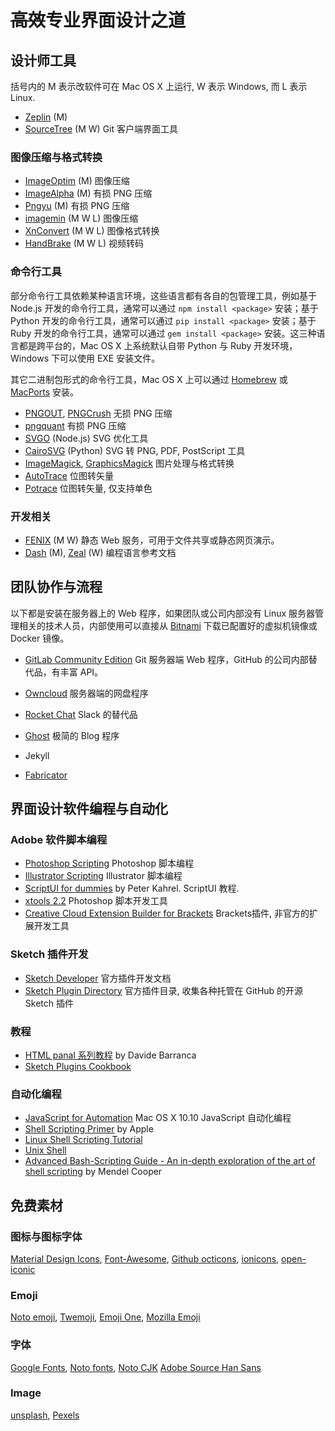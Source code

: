 
# ~~高效~~专业界面设计之道

## 设计师工具

括号内的 M 表示改软件可在 Mac OS X 上运行, W 表示 Windows, 而 L 表示 Linux.

- [Zeplin]() (M)
- [SourceTree](https://www.sourcetreeapp.com/) (M W) Git 客户端界面工具

### 图像压缩与格式转换

- [ImageOptim](https://imageoptim.com/) (M) 图像压缩
- [ImageAlpha](https://pngmini.com/) (M) 有损 PNG 压缩
- [Pngyu](http://nukesaq88.github.io/Pngyu/)  (M) 有损 PNG 压缩
- [imagemin](https://github.com/imagemin/imagemin-app) (M W L) 图像压缩
- [XnConvert](http://www.xnview.com/en/xnconvert/) (M W L) 图像格式转换
- [HandBrake](https://handbrake.fr/) (M W L) 视频转码

### 命令行工具

部分命令行工具依赖某种语言环境，这些语言都有各自的包管理工具，例如基于 Node.js 开发的命令行工具，通常可以通过 `npm install <package>` 安装；基于 Python 开发的命令行工具，通常可以通过 `pip install <package>` 安装；基于 Ruby 开发的命令行工具，通常可以通过 `gem install <package>` 安装。这三种语言都是跨平台的，Mac OS X 上系统默认自带 Python 与 Ruby 开发环境，Windows 下可以使用 EXE 安装文件。

其它二进制包形式的命令行工具，Mac OS X 上可以通过 [Homebrew](http://brew.sh/) 或 [MacPorts](https://www.macports.org/) 安装。

- [PNGOUT](http://advsys.net/ken/utils.htm), [PNGCrush](http://pmt.sourceforge.net/pngcrush/) 无损 PNG 压缩
- [pngquant](https://pngquant.org/) 有损 PNG 压缩
- [SVGO](https://github.com/svg/svgo) (Node.js) SVG 优化工具
- [CairoSVG](http://cairosvg.org/) (Python) SVG 转 PNG, PDF, PostScript 工具
- [ImageMagick](http://www.imagemagick.org/), [GraphicsMagick](http://www.graphicsmagick.org/)  图片处理与格式转换
- [AutoTrace](http://autotrace.sourceforge.net/) 位图转矢量
- [Potrace](http://potrace.sourceforge.net) 位图转矢量, 仅支持单色

### 开发相关

- [FENIX](http://fenixwebserver.com/) (M W) 静态 Web 服务，可用于文件共享或静态网页演示。
- [Dash](https://kapeli.com/dash) (M), [Zeal](https://zealdocs.org/) (W) 编程语言参考文档

## 团队协作与流程

以下都是安装在服务器上的 Web 程序，如果团队或公司内部没有 Linux 服务器管理相关的技术人员，内部使用可以直接从 [Bitnami](https://bitnami.com/) 下载已配置好的虚拟机镜像或 Docker 镜像。

- [GitLab Community Edition](https://about.gitlab.com/downloads/) Git 服务器端 Web 程序，GitHub 的公司内部替代品，有丰富 API。
- [Owncloud](https://owncloud.org/)  服务器端的网盘程序
- [Rocket Chat](https://rocket.chat/) Slack 的替代品
- [Ghost](https://ghost.org/developers/) 极简的 Blog 程序

- Jekyll
- [Fabricator](http://fbrctr.github.io/) 

## 界面设计软件编程与自动化

### Adobe 软件脚本编程

- [Photoshop Scripting](http://www.adobe.com/devnet/photoshop/scripting.html) Photoshop 脚本编程
- [Illustrator Scripting](http://www.adobe.com/devnet/illustrator/scripting.html) Illustrator 脚本编程
- [ScriptUI for dummies](http://www.kahrel.plus.com/indesign/scriptui.html)  by Peter Kahrel. ScriptUI 教程.
- [xtools 2.2](http://sourceforge.net/projects/ps-scripts/files/xtools/v2.2/)  Photoshop 脚本开发工具
- [Creative Cloud Extension Builder for Brackets](http://davidderaedt.github.io/CC-Extension-Builder-for-Brackets/)  Brackets插件, 非官方的扩展开发工具

### Sketch 插件开发

- [Sketch Developer](http://developer.sketchapp.com/)  官方插件开发文档
- [Sketch Plugin Directory](https://github.com/sketchplugins/plugin-directory)  官方插件目录, 收集各种托管在 GitHub 的开源 Sketch 插件

### 教程

- [HTML panal 系列教程](http://www.davidebarranca.com/category/code/html-panels/) by Davide Barranca
- [Sketch Plugins Cookbook](https://github.com/turbobabr/Sketch-Plugins-Cookbook)

### 自动化编程

- [JavaScript for Automation](https://developer.apple.com/library/mac/releasenotes/InterapplicationCommunication/RN-JavaScriptForAutomation/) Mac OS X 10.10 JavaScript 自动化编程
- [Shell Scripting Primer](https://developer.apple.com/library/mac/documentation/OpenSource/Conceptual/ShellScripting/shell_scripts/shell_scripts.html) by Apple
- [Linux Shell Scripting Tutorial](https://bash.cyberciti.biz/guide/Main_Page)
- [Unix Shell](http://www.tutorialspoint.com/unix/unix-shell.htm)
- [Advanced Bash-Scripting Guide - An in-depth exploration of the art of shell scripting](http://tldp.org/LDP/abs/html/) by Mendel Cooper

## 免费素材

### 图标与图标字体

[Material Design Icons](https://github.com/google/material-design-icons),
[Font-Awesome](https://github.com/FortAwesome/Font-Awesome),
[Github octicons](https://github.com/github/octicons),
[ionicons](https://github.com/driftyco/ionicons),
[open-iconic](https://github.com/iconic/open-iconic)

### Emoji

[Noto emoji](https://github.com/googlei18n/noto-emoji),
[Twemoji](https://github.com/twitter/twemoji),
[Emoji One](https://github.com/Ranks/emojione),
[Mozilla Emoji](https://github.com/mozilla/fxemoji)

### 字体

[Google Fonts](https://github.com/google/fonts),
[Noto fonts](https://github.com/googlei18n/noto-fonts),
[Noto CJK](https://github.com/googlei18n/noto-cjk)
[Adobe Source Han Sans](https://github.com/adobe-fonts/source-han-sans)

### Image

[unsplash](https://unsplash.com/), [Pexels](https://www.pexels.com/)